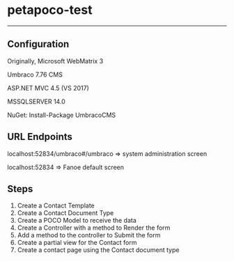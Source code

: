# petapoco-test

------

Configuration
-------------

Originally, Microsoft WebMatrix 3

Umbraco 7.76 CMS
<p>ASP.NET MVC 4.5 (VS 2017)
<p>MSSQLSERVER 14.0

NuGet: Install-Package UmbracoCMS
<p>
  
URL Endpoints
-------------

<p>localhost:52834/umbraco#/umbraco  => system administration screen
<p>
localhost:52834 => Fanoe default screen
<p>
  
Steps 
-----

1. Create a Contact Template
2. Create a Contact Document Type
3. Create a POCO Model to receive the data
4. Create a Controller with a method to Render the form
5. Add a method to the controller to Submit the form
6. Create a partial view for the Contact form
7. Create a contact page using the Contact document type

